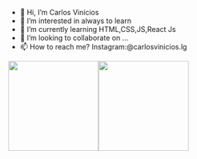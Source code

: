 - 👋 Hi, I’m Carlos Vinícios
- 👀 I’m interested in always to learn 
- 🌱 I’m currently learning HTML,CSS,JS,React Js
- 💞️ I’m looking to collaborate on ...
- 📫 How to reach me? Instagram:@carlosvinicios.lg

<!---
carlos-vin/carlos-vin is a ✨ special ✨ repository because its `README.md` (this file) appears on your GitHub profile.
You can click the Preview link to take a look at your changes.
--->
<a href="https://github.com/carlos-vin/">
<div style="display:flex;">
  <img height="180em" src="https://github-readme-stats.vercel.app/api?username=carlos-vin&show_icons=true&theme=radical"/>
  <img height="180em" src="https://github-readme-stats.vercel.app/api/top-langs/?username=carlos-vin&show_icons=true&layout=compact&theme=radical"/>
</div>
</a>
